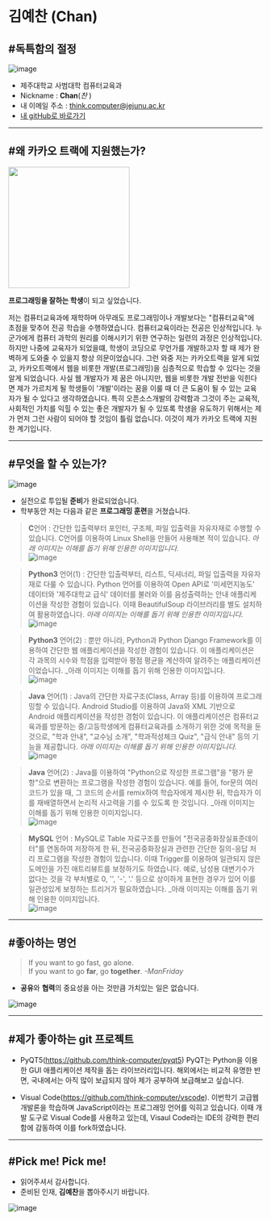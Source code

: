 # 김예찬 (Chan)
## #독특함의 절정

![image](https://item.kakaocdn.net/do/36e509cee3c0d3e6284e26f4df760bcaf43ad912ad8dd55b04db6a64cddaf76d)
* 제주대학교 사범대학 컴퓨터교육과
* Nickname : **Chan**(*찬* )
* 내 이메일 주소 : think.computer@jejunu.ac.kr
* [내 gitHub로 바로가기](https://github.com/think-computer/opensource-class)
---
## #왜 카카오 트랙에 지원했는가?

<img src = "http://www.ichibanguhak.com/public_html/main/data/cheditor4/1805/9f1c338f2b48eb257d0371b628f18560_8yl2S5rLLV6ZQ4l.gif" style = "height : 240px">

**프로그래밍을 잘하는 학생**이 되고 싶었습니다. <br>

저는 컴퓨터교육과에 재학하며 아무래도 프로그래밍이나 개발보다는 "컴퓨터교육"에 초점을 맞추어 전공 학습을 수행하였습니다.
컴퓨터교육이라는 전공은 인상적입니다. 누군가에게 컴퓨터 과학의 원리를 이해시키기 위한 연구하는 일련의 과정은 인상적입니다.
하지만 나중에 교육자가 되었을떄, 학생이 코딩으로 무언가를 개발하고자 할 때 제가 완벽하게 도와줄 수 있을지 항상 의문이었습니다.
그런 와중 저는 카카오트랙을 알게 되었고, 카카오트랙에서 웹을 비롯한 개발(프로그래밍)을 심층적으로 학습할 수 있다는 것을 알게 되었습니다.
사실 웹 개발자가 제 꿈은 아니지만, 웹을 비롯한 개발 전반을 익힌다면 제가 가르치게 될 학생들이 '개발'이라는 꿈을 이룰 때 더 큰 도움이 될 수 있는 교육자가 될 수 있다고 생각하였습니다.
특히 오픈소스개발의 강력함과 그것이 주는 교육적, 사회적인 가치를 익힐 수 있는 좋은 개발자가 될 수 있또록 학생을 유도하기 위해서는 제가 먼저 그런 사람이 되어야 할 것임이 틀림 없습니다.
이것이 제가 카카오 트랙에 지원한 계기입니다.

---
##  #무엇을 할 수 있는가?
![image](https://item.kakaocdn.net/do/7bc82c52413617e0d1e252f100c4738bf43ad912ad8dd55b04db6a64cddaf76d)
* 실전으로 투입될 **준비**가 완료되었습니다.
* 학부동안 저는 다음과 같은 **프로그래밍 훈련**을 거쳤습니다.

> **C**언어 : 간단한 입출력부터 포인터, 구조체, 파일 입출력을 자유자재로 수행할 수 있습니다. C언어를 이용하여 Linux Shell을 만들어 사용해본 적이 있습니다. _아래 이미지는 이해를 돕기 위해 인용한 이미지입니다._ 
<br> ![image](http://blogfiles.naver.net/20130917_211/jjhkkorea_1379395692879kDXwi_PNG/091713_0528_LinuxShell3.png)

> **Python3** 언어(1) : 간단한 입출력부터, 리스트, 딕셔너리, 파일 입출력을 자유자재로 다룰 수 있습니다. Python 언어를 이용하여 Open API로 '미세먼지농도' 데이터와 '제주대학교 급식' 데이터를 불러와 이를 음성출력하는 안내 애플리케이션을 작성한 경험이 있습니다. 이때 BeautifulSoup 라이브러리를 별도 설치하여 활용하였습니다. _아래 이미지는 이해를 돕기 위해 인용한 이미지입니다._ <br> ![image](https://upload.wikimedia.org/wikipedia/commons/thumb/f/f9/Open-APIs-v5.png/220px-Open-APIs-v5.png)

> **Python3** 언어(2) : 뿐만 아니라, Python과 Python Django Framework를 이용하여 간단한 웹 애플리케이션을 작성한 경험이 있습니다. 이 애플리케이션은 각 과목의 시수와 학점을 입력받아 평점 평균을 계산하여 알려주는 애플리케이션이었습니다. _아래 이미지는 이해를 돕기 위해 인용한 이미지입니다.
<br> ![image](https://encrypted-tbn0.gstatic.com/images?q=tbn:ANd9GcQIQSFUrHSxtaAECVXdTUQNVQa0qd1FBwUPgYmlk7nsvUEucPDa)

> **Java** 언어(1) : Java의 간단한 자료구조(Class, Array 등)를 이용하여 프로그래밍할 수 있습니다. Android Studio를 이용하여 Java와 XML 기반으로 Android 애플리케이션을 작성한 경험이 있습니다. 이 애플리케이션은 컴퓨터교육과를 방문하는 중/고등학생에게 컴퓨터교육과를 소개하기 위한 것에 목적을 둔 것으로, "학과 안내", "교수님 소개", "학과적성체크 Quiz", "급식 안내" 등의 기능을 제공합니다. *아래 이미지는 이해를 돕기 위해 인용한 이미지입니다.* 
<br> ![image](https://search.pstatic.net/common/?src=http%3A%2F%2Fblogfiles.naver.net%2F20150331_157%2Fstarcards_1427794140662aGwYk_PNG%2F033115_0928_AndroidStud4.png&type=b400)

> **Java** 언어(2) : Java를 이용하여 "Python으로 작성한 프로그램"을 "평가 문항"으로 변환하는 프로그램을 작성한 경험이 있습니다. 예를 들어, for문의 여러 코드가 있을 때, 그 코드의 순서를 remix하여 학습자에게 제시한 뒤, 학습자가 이를 재배열하면서 논리적 사고력을 기를 수 있도록 한 것입니다. _아래 이미지는 이해를 돕기 위해 인용한 이미지입니다.
<br> ![image](http://blogfiles.naver.net/20150404_130/sarate14_1428115584581d1CLh_PNG/%BC%B1%C5%C3_%BF%B5%BF%AA_003.png)

> **MySQL** 언어 : MySQL로 Table 자료구조를 만들어 "전국공중화장실표준데이터"를 연동하여 저장하게 한 뒤, 전국공중화장실과 관련한 간단한 질의-응답 처리 프로그램을 작성한 경험이 있습니다. 이때 Trigger를 이용하여 일관되지 않은 도메인을 가진 애트리뷰트를 보정하기도 하였습니다. 예로, 남성용 대변기수가 없다는 것을 각 부처별로 0, '', '-', '.' 등으로 상이하게 표현한 경우가 있어 이를 일관성있게 보정하는 트리거가 필요하였습니다. _아래 이미지는 이해를 돕기 위해 인용한 이미지입니다.
<br> ![image](http://blogfiles.naver.net/20140509_80/moororo_1399629400107TYmmL_PNG/5.png)

---
## #좋아하는 명언
> If you want to go fast, go alone.  
> If you want to go **far**, go **together**.
> _-ManFriday_

* **공유**와 **협력**의 중요성을 아는 것만큼 가치있는 일은 없습니다.

![image](https://item.kakaocdn.net/do/4c39a4e3b7aaa984fac1f92b4de16a7af43ad912ad8dd55b04db6a64cddaf76d)

---
## #제가 좋아하는 git 프로젝트
* PyQT5(https://github.com/think-computer/pyqt5)
PyQT는 Python을 이용한 GUI 애플리케이션 제작을 돕는 라이브러리입니다. 
해외에서는 비교적 유명한 반면, 국내에서는 아직 많이 보급되지 않아
제가 공부하여 보급해보고 싶습니다.

* Visual Code(https://github.com/think-computer/vscode).
이번학기 고급웹개발론을 학습하며 JavaScript이라는 프로그래밍 언어를
익히고 있습니다. 이때 개발 도구로 Visual Code를 사용하고 있는데,
Visaul Code라는 IDE의 강력한 편리함에 감동하여
이를 fork하였습니다. 
---

## #Pick me! Pick me! 
* 읽어주셔서 감사합니다.
* 준비된 인재, **김예찬**을 뽑아주시기 바랍니다.

![image](https://item.kakaocdn.net/do/d9eab65a838a51ffbf788e80d696de26f43ad912ad8dd55b04db6a64cddaf76d)
